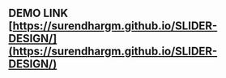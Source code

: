## DEMO LINK [https://surendhargm.github.io/SLIDER-DESIGN/](https://surendhargm.github.io/SLIDER-DESIGN/)
